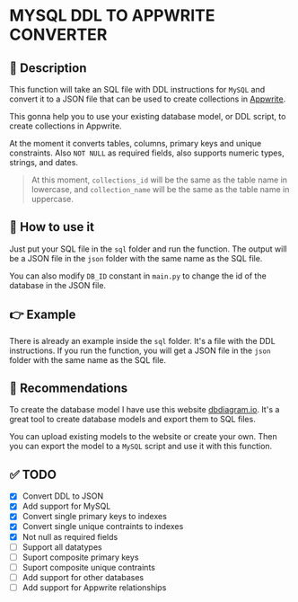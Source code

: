 # MYSQL DDL TO APPWRITE CONVERTER

## 📝 Description

This function will take an SQL file with DDL instructions for `MySQL` and convert it to a JSON file that can be used to create collections in [Appwrite](https://github.com/appwrite).

This gonna help you to use your existing database model, or DDL script, to create collections in Appwrite.

At the moment it converts tables, columns, primary keys and unique constraints. Also `NOT NULL` as required fields, also supports numeric types, strings, and dates.

> At this moment, `collections_id` will be the same as the table name in lowercase, and `collection_name` will be the same as the table name in uppercase.

## 🚀 How to use it

Just put your SQL file in the `sql` folder and run the function. The output will be a JSON file in the `json` folder with the same name as the SQL file.

You can also modify `DB_ID` constant in `main.py` to change the id of the database in the JSON file.

## 👉 Example

There is already an example inside the `sql` folder. It's a file with the DDL instructions. If you run the function, you will get a JSON file in the `json` folder with the same name as the SQL file.

## 🤖 Recommendations

To create the database model I have use this website [dbdiagram.io](https://dbdiagram.io/home). It's a great tool to create database models and export them to SQL files.

You can upload existing models to the website or create your own. Then you can export the model to a `MySQL` script and use it with this function.

## ✅ TODO

- [x] Convert DDL to JSON
- [x] Add support for MySQL
- [x] Convert single primary keys to indexes
- [x] Convert single unique contraints to indexes
- [x] Not null as required fields
- [ ] Support all datatypes
- [ ] Suport composite primary keys
- [ ] Suport composite unique contraints
- [ ] Add support for other databases
- [ ] Add support for Appwrite relationships
